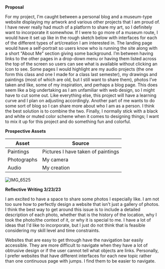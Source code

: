 **Proposal**

For my project, I'm caught between a personal blog and a museum-type website displaying my artwork and various other projects that I am proud of. I have never really had much of a platform to share my art, so I definitely want to incorporate it somewhow. If I were to go more of a museum route, I would have it set up like in the rough sketch below with interfaces for each of the different types of art/creation I am interested in. The landing page would have a self-portrait so users know who is running the site along with a short “About Me” section giving some background. I’m between having links to the other pages in a drop-down menu or having them listed across the top of the screen so users can see what is available without clicking an icon to see. Some pages I would highlight are my audio projects (the one form this class and one I made for a class last semester), my drawings and paintings (most of which are old, but I still want to share them), photos I’ve taken and like, some of my inspiration, and perhaps a blog page. This does seem like a big undertaking as I am unfamiliar with web design, so I might have to cut some out. Like everything else, this project will have a learning curve and I plan on adjusting accordingly. Another part of me wants to do some sort of blog so I can share more about who I am as a person. I think the best solution is to combine the two. Finally, I normally stick with a black and white or muted color scheme when it comes to designing things; I want to mix it up for this project and do something fun and colorful.

**Prospective Assets**

| Asset | Source |
| ------ | ------- |
| Paintings | Pictures I have taken of paintings |
| Photographs | My camera |
| Audio | My creation |


![IMG_6525](https://user-images.githubusercontent.com/122397120/222326417-818bc88f-f7f6-4fa2-8574-ab5b0cb69322.jpeg)

**Reflective Writing 3/23/23**

I am excited to have a space to share some photos I especially like. I am not too sure how to perfectly design a website that isn't just a gallery of photos. I think the best way to get around this issue is to include a detailed description of each photo, whether that is the history of the location, why I took the photo/the context of it, or why it is special to me. I have a lot of ideas that I'd like to incorporate, but I just do not think that is feasible considering my skill level and time constraints. 

Websites that are easy to get through have the navigation bar easily accessible. They are more difficult to navigate when they have a lot of obtrusive design or if the user cannot tell what objects are links. Personally, I prefer websites that have different interfaces for each new topic rather than one continuous page with jumps. I find them to be easier to navigate. 
